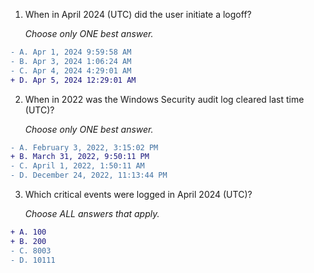 1. When in April 2024 (UTC) did the user initiate a logoff?

   _Choose only ONE best answer._
```diff
- A. Apr 1, 2024 9:59:58 AM
- B. Apr 3, 2024 1:06:24 AM
- C. Apr 4, 2024 4:29:01 AM
+ D. Apr 5, 2024 12:29:01 AM
```
2. When in 2022 was the Windows Security audit log cleared last time (UTC)?

   _Choose only ONE best answer._
```diff
- A. February 3, 2022, 3:15:02 PM
+ B. March 31, 2022, 9:50:11 PM
- C. April 1, 2022, 1:50:11 AM
- D. December 24, 2022, 11:13:44 PM
```
3. Which critical events were logged in April 2024 (UTC)?

   _Choose ALL answers that apply._
```diff
+ A. 100
+ B. 200
- C. 8003
- D. 10111
```